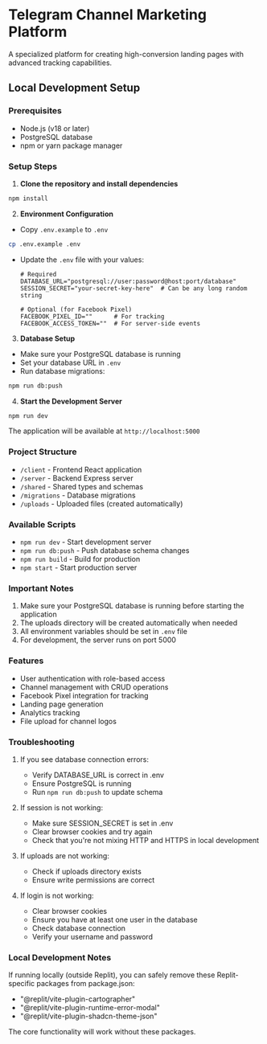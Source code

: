 # Telegram Channel Marketing Platform

A specialized platform for creating high-conversion landing pages with advanced tracking capabilities.

## Local Development Setup

### Prerequisites
- Node.js (v18 or later)
- PostgreSQL database
- npm or yarn package manager

### Setup Steps

1. **Clone the repository and install dependencies**
```bash
npm install
```

2. **Environment Configuration**
- Copy `.env.example` to `.env`
```bash
cp .env.example .env
```
- Update the `.env` file with your values:
  ```
  # Required
  DATABASE_URL="postgresql://user:password@host:port/database"
  SESSION_SECRET="your-secret-key-here"  # Can be any long random string

  # Optional (for Facebook Pixel)
  FACEBOOK_PIXEL_ID=""      # For tracking
  FACEBOOK_ACCESS_TOKEN=""  # For server-side events
  ```

3. **Database Setup**
- Make sure your PostgreSQL database is running
- Set your database URL in `.env`
- Run database migrations:
```bash
npm run db:push
```

4. **Start the Development Server**
```bash
npm run dev
```
The application will be available at `http://localhost:5000`

### Project Structure
- `/client` - Frontend React application
- `/server` - Backend Express server
- `/shared` - Shared types and schemas
- `/migrations` - Database migrations
- `/uploads` - Uploaded files (created automatically)

### Available Scripts
- `npm run dev` - Start development server
- `npm run db:push` - Push database schema changes
- `npm run build` - Build for production
- `npm start` - Start production server

### Important Notes
1. Make sure your PostgreSQL database is running before starting the application
2. The uploads directory will be created automatically when needed
3. All environment variables should be set in `.env` file
4. For development, the server runs on port 5000

### Features
- User authentication with role-based access
- Channel management with CRUD operations
- Facebook Pixel integration for tracking
- Landing page generation
- Analytics tracking
- File upload for channel logos

### Troubleshooting
1. If you see database connection errors:
   - Verify DATABASE_URL is correct in .env
   - Ensure PostgreSQL is running
   - Run `npm run db:push` to update schema

2. If session is not working:
   - Make sure SESSION_SECRET is set in .env
   - Clear browser cookies and try again
   - Check that you're not mixing HTTP and HTTPS in local development

3. If uploads are not working:
   - Check if uploads directory exists
   - Ensure write permissions are correct

4. If login is not working:
   - Clear browser cookies
   - Ensure you have at least one user in the database
   - Check database connection
   - Verify your username and password

### Local Development Notes
If running locally (outside Replit), you can safely remove these Replit-specific packages from package.json:
- "@replit/vite-plugin-cartographer"
- "@replit/vite-plugin-runtime-error-modal"
- "@replit/vite-plugin-shadcn-theme-json"

The core functionality will work without these packages.
